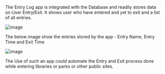The Entry Log app is integrated with the Database and readily stores data on User Entry/Exit. It shows user who have entered and yet to exit and a list of all entries.

![image](https://github.com/user-attachments/assets/8019d932-cf45-4930-8571-9fa20849432b)

The below image show the entries stored by the app - Entry Name, Entry Time and Exit Time

![image](https://github.com/user-attachments/assets/765b463c-6619-4976-94d6-63b980f1d2f8)

The Use of such an app could automate the Entry and Exit process done while entering libraries or parks or other public sites.
